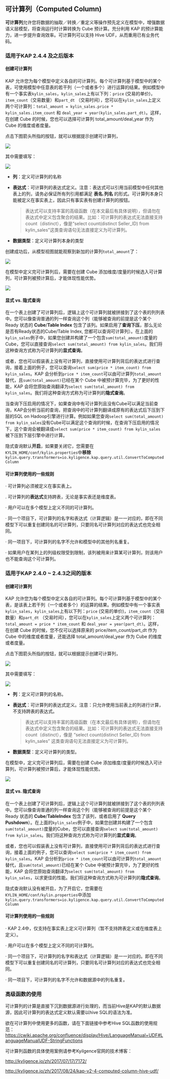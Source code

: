 ## 可计算列（Computed Column)

**可计算列**允许您将数据的抽取／转换／重定义等操作预先定义在模型中，增强数据语义层模型，将查询运行时计算转换为 Cube 预计算。充分利用 KAP 的预计算能力，进一步提升查询效率。可计算列可以支持 Hive UDF，从而重用已有业务代码。

### 适用于KAP 2.4.4 及之后版本

#### 创建可计算列

KAP 允许您为每个模型中定义各自的可计算列。每个可计算列基于模型中的某个表，可使用模型中任意表的若干列（一个或者多个）进行运算的结果。例如模型中有一个事实表`kylin_sales`，`kylin_sales`上有以下列：`price` (交易的单价)，`item_count`（交易数量）和`part_dt` （交易时间），您可以在`kylin_sales`上定义两个可计算列：`total_amount = kylin_sales.price * kylin_sales.item_count` 和 `deal_year = year(kylin_sales.part_dt)`。这样，在创建 Cube 的时候，您也可以选择可计算列 total_amount/deal_year 作为 Cube 的维度或者度量。

点击下图箭头所指的按钮，就可以根据提示创建可计算列，

![](images/computed_column_cn.1.png)

其中需要填写：

![](images/computed_column_cn.2.kap244.png)

+ **列**：定义可计算列的名称

+ **表达式**：可计算列的表达式定义。注意：表达式可以引用当前模型中任何其他表上的列，请务必保证所有列引用都满足 **表名.列名** 的形式。可计算列本身只能被定义在事实表上，因此只有事实表有创建计算列的按钮。

  > 表达式可以支持丰富的高级函数（在本文最后有具体说明），但请勿在表达式中定义包含聚合的结果。比如：可计算列的表达式无法直接支持count（distinct），像是“select count(distinct Seller_ID) from kylin_sales”这类查询语句无法直接定义为可计算列。

+ **数据类型**：定义可计算列本身的类型

创建成功后，从模型视图就能观察到新加的计算列`total_amount`了：

![](images/computed_column_cn.4.png)


在模型中定义完可计算列后，需要在创建 Cube 添加维度/度量的时候选入可计算列，可计算列被预计算后，才能体现性能优势。

![](images/computed_column_cn.3.png)


#### 显式 vs. 隐式查询

在一个表上创建了可计算列后，逻辑上这个可计算列就被拼接到了这个表的列列表中。您可以像查询普通的列一样查询这个列（能够被查询的前提是这个某个 Ready 状态的 **Cube**/**Table Index** 包含了该列。如果启用了**查询下压**，那么无论是否有Ready状态的Cube/Table Index, 您都可以查询可计算列）。在上面的`kylin_sales`例子中，如果您创建并构建了一个包含`sum(total_amount)`度量的Cube，您可以直接查询`select sum(total_amount) from kylin_sales`。我们将这种查询方式称为可计算列的**显式查询**。

或者，您也可以假装表上没有可计算列，直接使用可计算列背后的表达式进行查询，接着上面的例子，您可以查询`select sum(price * item_count) from kylin_sales`。KAP 会分析到`price * item_count`可以由可计算列`total_amount`替代，且`sum(total_amount)`已经在某个 Cube 中被预计算完毕，为了更好的性能，KAP 会将您原始查询翻译为`select sum(total_amount) from kylin_sales`。我们将这种查询方式称为可计算列的**隐式查询**。

当查询下压启用的情况下，如果查询中有可计算列且没有Cube可以满足当前查询，KAP会分析当前的查询，把查询中的可计算列翻译成原有的表达式后下压到下层的SQL on Hadoop引擎进行计算。例如如果您查询`select sum(total_amount) from kylin_sales`没有Cube可以满足这个查询的时候，在查询下压启用的情况下，这个查询会被翻译成`select sum(price * item_count) from kylin_sales`被下压到下层引擎中进行计算。

隐式查询默认**开启**，如果要关闭它，您需要在`KYLIN_HOME/conf/kylin.properties`中**移除**`kylin.query.transformers=io.kyligence.kap.query.util.ConvertToComputedColumn` 

#### 可计算列使用的一些规则

· 可计算列必须被定义在事实表上。

. 可计算列的**表达式**支持跨表，无论是事实表还是维度表。

· 用户可以在多个模型上定义不同的可计算列。

· 同一个项目下，可计算列的名字和表达式（计算逻辑）是一一对应的，即在不同模型下可以重复创建同名的可计算列，只要同名可计算列对应的表达式也完全相同。

· 同一项目下，可计算列的名字不允许和模型中的其他列名重复。

· 如果用户在某列上的列级权限受到限制，该列被用来计算某可计算列，则该用户也不能查询这个可计算列。

### 适用于KAP 2.4.0 ~ 2.4.3之间的版本

#### 创建可计算列

KAP 允许您为每个模型中定义各自的可计算列。每个可计算列基于模型中的某个表，是该表上若干列（一个或者多个）的运算的结果。例如模型中有一个事实表`kylin_sales`，`kylin_sales`上有以下列：`price` (交易的单价)，`item_count`（交易数量）和`part_dt` （交易时间），您可以在`kylin_sales`上定义两个可计算列：`total_amount = price * item_count` 和 `deal_year = year(part_dt)`。这样，在创建 Cube 的时候，您不仅可以选择原来的 price/item_count/part_dt 作为 Cube 中的维度或者度量，还能选择 total_amount/deal_year 作为 Cube 的维度或者度量。

点击下图箭头所指的按钮，就可以根据提示创建可计算列，

![](images/computed_column_cn.1.png)

其中需要填写：

![](images/computed_column_cn.2.png)

+ **列**：定义可计算列的名称。

+ **表达式**：可计算列的表达式定义。注意：只允许使用当前表上的列进行计算，不支持跨表的表达式。

  > 表达式可以支持丰富的高级函数（在本文最后有具体说明），但请勿在表达式中定义包含聚合的结果。比如：可计算列的表达式无法直接支持count（distinct），像是 “select count(distinct Seller_ID) from kylin_sales” 这类查询语句无法直接定义为可计算列。

+ **数据类型**：定义可计算列的类型。

在模型中，定义完可计算列后，需要在创建 Cube 添加维度/度量的时候选入可计算列，可计算列被预计算后，才能体现性能优势。

![](images/computed_column_cn.3.png)


#### 显式 vs. 隐式查询

在一个表上创建了可计算列后，逻辑上这个可计算列就被拼接到了这个表的列列表中。您可以像查询普通的列一样查询这个列（能够被查询的前提是这个某个 Ready 状态的 **Cube**/**TableIndex** 包含了该列，或者启用了 **Query Pushdown**）。在上面的`kylin_sales`例子中，如果您创建并构建了一个包含`sum(total_amount)`度量的Cube，您可以直接查询`select sum(total_amount) from kylin_sales`。我们将这种查询方式称为可计算列的**显式查询**。

或者，您也可以假装表上没有可计算列，直接使用可计算列背后的表达式进行查询，接着上面的例子，您可以查询`select sum(price * item_count) from kylin_sales`。KAP 会分析到`price * item_count`可以由可计算列`total_amount`替代，且`sum(total_amount)`已经在某个 Cube 中被预计算完毕，为了更好的性能，KAP 会将您原始查询翻译为`select sum(total_amount) from kylin_sales`，以求更佳的性能。我们将这种查询方式称为可计算列的**隐式查询**。

隐式查询默认没有被开启，为了开启它，您需要在`KYLIN_HOME/conf/kylin.properties`中添加`kylin.query.transformers=io.kyligence.kap.query.util.ConvertToComputedColumn` 



#### 可计算列使用的一些规则

· KAP 2.4中，仅支持在事实表上定义可计算列（暂不支持跨表定义或在维度表上定义）。

· 用户可以在多个模型上定义不同的可计算列。

· 同一个项目下，可计算列的名字和表达式（计算逻辑）是一一对应的。即在不同模型下可以重复创建同名的可计算列，只要同名可计算列对应的表达式也完全相同。

· 同一项目下，可计算列的名字不允许和数据源中的列名重复。



### 高级函数的使用

可计算列的计算是直接下沉到数据源进行处理的，而当前Hive是KAP的默认数据源，因此可计算列的表达式定义默认需要以hive SQL的语法为准。

欲在可计算列中使用更多的函数，请在下面链接中参考Hive SQL函数的使用规范：
https://cwiki.apache.org/confluence/display/Hive/LanguageManual+UDF#LanguageManualUDF-StringFunctions

可计算列函数的具体使用案例请参考Kyilgence官网的技术博客：

http://kyligence.io/zh/2017/07/17/7172/

http://kyligence.io/zh/2017/08/24/kap-v2-4-computed-column-hive-udf/



